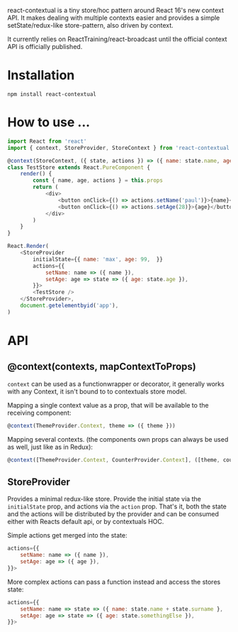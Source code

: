react-contextual is a tiny store/hoc pattern around React 16's new context API. It makes dealing with multiple contexts easier and provides a simple setState/redux-like store-pattern, also driven by context.

It currently relies on ReactTraining/react-broadcast until the official context API is officially published.

# Installation

    npm install react-contextual

# How to use ...

```js
import React from 'react'
import { context, StoreProvider, StoreContext } from 'react-contextual'

@context(StoreContext, ({ state, actions }) => ({ name: state.name, age: state.age, actions }))
class TestStore extends React.PureComponent {
    render() {
        const { name, age, actions } = this.props
        return (
            <div>
                <button onClick={() => actions.setName('paul')}>{name}</button>
                <button onClick={() => actions.setAge(28)}>{age}</button>
            </div>
        )
    }
}

React.Render(
    <StoreProvider
        initialState={{ name: 'max', age: 99,  }}
        actions={{
            setName: name => ({ name }),
            setAge: age => state => ({ age: state.age }),
        }}>
        <TestStore />
    </StoreProvider>,
    document.getelementbyid('app'),
)
```

# API

## @context(contexts, mapContextToProps)

`context` can be used as a functionwrapper or decorator, it generally works with any Context, it isn't bound to to contextuals store model.

Mapping a single context value as a prop, that will be available to the receiving component:

```js
@context(ThemeProvider.Context, theme => ({ theme }))
```

Mapping several contexts. (the components own props can always be used as well, just like as in Redux):

```js
@context([ThemeProvider.Context, CounterProvider.Context], ([theme, count], props) => ({ theme, count }))
```

## StoreProvider

Provides a minimal redux-like store. Provide the initial state via the `initialState` prop, and actions via the `action` prop. That's it, both the state and the actions will be distributed by the provider and can be consumed either with Reacts default api, or by contextuals HOC.

Simple actions get merged into the state:

```js
actions={{
    setName: name => ({ name }),
    setAge: age => ({ age }),
}}>
```

More complex actions can pass a function instead and access the stores state:

```js
actions={{
    setName: name => state => ({ name: state.name + state.surname },
    setAge: age => state => ({ age: state.somethingElse }),
}}>
```
